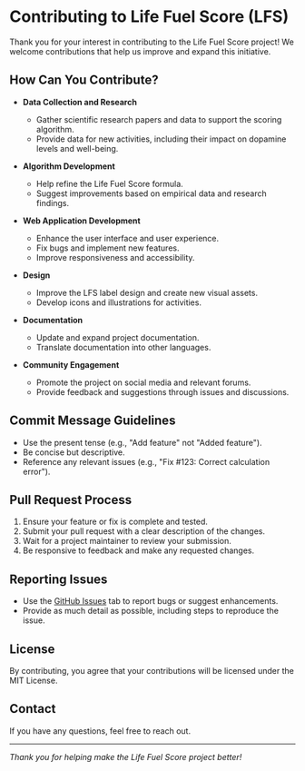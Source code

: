 # Contributing to Life Fuel Score (LFS)

Thank you for your interest in contributing to the Life Fuel Score project! We welcome contributions that help us improve and expand this initiative.

## How Can You Contribute?

- **Data Collection and Research**

  - Gather scientific research papers and data to support the scoring algorithm.
  - Provide data for new activities, including their impact on dopamine levels and well-being.

- **Algorithm Development**

  - Help refine the Life Fuel Score formula.
  - Suggest improvements based on empirical data and research findings.

- **Web Application Development**

  - Enhance the user interface and user experience.
  - Fix bugs and implement new features.
  - Improve responsiveness and accessibility.

- **Design**

  - Improve the LFS label design and create new visual assets.
  - Develop icons and illustrations for activities.

- **Documentation**

  - Update and expand project documentation.
  - Translate documentation into other languages.

- **Community Engagement**

  - Promote the project on social media and relevant forums.
  - Provide feedback and suggestions through issues and discussions.

## Commit Message Guidelines

- Use the present tense (e.g., "Add feature" not "Added feature").
- Be concise but descriptive.
- Reference any relevant issues (e.g., "Fix #123: Correct calculation error").

## Pull Request Process

1. Ensure your feature or fix is complete and tested.
2. Submit your pull request with a clear description of the changes.
3. Wait for a project maintainer to review your submission.
4. Be responsive to feedback and make any requested changes.

## Reporting Issues

- Use the [GitHub Issues](https://github.com/iamarcel/life-fuel-score/issues) tab to report bugs or suggest enhancements.
- Provide as much detail as possible, including steps to reproduce the issue.

## License

By contributing, you agree that your contributions will be licensed under the MIT License.

## Contact

If you have any questions, feel free to reach out.

---

*Thank you for helping make the Life Fuel Score project better!*